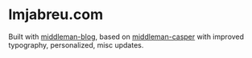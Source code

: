 # lmjabreu.com

Built with [middleman-blog](http://middlemanapp.com/basics/blogging), based on [middleman-casper](https://github.com/danielbayerlein/middleman-casper) with improved typography, personalized, misc updates.
